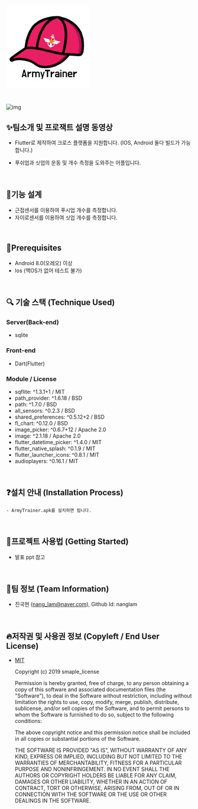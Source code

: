 <img src="Images/icon.png">

#
![img](https://img.shields.io/github/license/osamhack2020/App_ArmyTrainer_nanglam)


## ✨팀소개 및 프로잭트 설명 동영상
- Flutter로 제작하여 크로스 플랫폼을 지원합니다.
(IOS, Android 둘다 빌드가 가능합니다.)

- 푸쉬업과 싯업의 운동 및 개수 측정을 도와주는 어플입니다.


<br/>

## 📕기능 설계
- 근접센서를 이용하여 푸시업 개수를 측정합니다.
- 자이로센서를 이용하여 싯업 개수를 측정합니다.


<br/>

## 🙏Prerequisites
- Android 8.0(오레오) 이상
- Ios (맥OS가 없어 테스트 불가)



<br/>

## 🔍 기술 스택 (Technique Used)
###  Server(Back-end)
- sqlite
### Front-end
- Dart(Flutter)
### Module / License
- sqflite: ^1.3.1+1 / MIT
- path_provider: ^1.6.18 / BSD
- path: ^1.7.0 / BSD
- all_sensors: ^0.2.3 / BSD
- shared_preferences: ^0.5.12+2 / BSD
- fl_chart: ^0.12.0 / BSD
- image_picker: ^0.6.7+12 / Apache 2.0
- image: ^2.1.18 / Apache 2.0
- flutter_datetime_picker: ^1.4.0 / MIT
- flutter_native_splash: ^0.1.9 / MIT
- flutter_launcher_icons: ^0.8.1 / MIT
- audioplayers: ^0.16.1 / MIT


<br/>

## ❓설치 안내 (Installation Process)
    - ArmyTrainer.apk를 설치하면 됩니다.


<br/>

## 💬프로젝트 사용법 (Getting Started)
- 발표 ppt 참고


<br/> 

## 👫팀 정보 (Team Information)
- 진국현 (nang_lam@naver.com), Github Id: nanglam


<br/>

## 🔥저작권 및 사용권 정보 (Copyleft / End User License)
 * [MIT](https://github.com/osam2020-WEB/Sample-ProjectName-TeamName/blob/master/license.md)
    
    Copyright (c) 2019 smaple_license

    Permission is hereby granted, free of charge, to any person obtaining a copy of this software and associated documentation files (the "Software"), to deal in the Software without restriction, including without limitation the rights to use, copy, modify, merge, publish, distribute, sublicense, and/or sell copies of the Software, and to permit persons to whom the Software is furnished to do so, subject to the following conditions:

    The above copyright notice and this permission notice shall be included in all copies or substantial portions of the Software.

    THE SOFTWARE IS PROVIDED "AS IS", WITHOUT WARRANTY OF ANY KIND, EXPRESS OR IMPLIED, INCLUDING BUT NOT LIMITED TO THE WARRANTIES OF MERCHANTABILITY, FITNESS FOR A PARTICULAR PURPOSE AND NONINFRINGEMENT. IN NO EVENT SHALL THE AUTHORS OR COPYRIGHT HOLDERS BE LIABLE FOR ANY CLAIM, DAMAGES OR OTHER LIABILITY, WHETHER IN AN ACTION OF CONTRACT, TORT OR OTHERWISE, ARISING FROM, OUT OF OR IN CONNECTION WITH THE SOFTWARE OR THE USE OR OTHER DEALINGS IN THE SOFTWARE.
